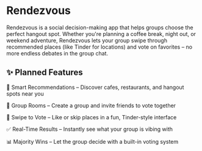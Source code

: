 # Rendezvous

Rendezvous is a social decision-making app that helps groups choose the
perfect hangout spot. Whether you're planning a coffee break, night out,
or weekend adventure, Rendezvous lets your group swipe through recommended
places (like Tinder for locations) and vote on favorites – no more endless
debates in the group chat.

## ✨ Planned Features


📍 Smart Recommendations – Discover cafes, restaurants, and hangout spots near you

🤝 Group Rooms – Create a group and invite friends to vote together

🔄 Swipe to Vote – Like or skip places in a fun, Tinder-style interface

✅ Real-Time Results – Instantly see what your group is vibing with

📊 Majority Wins – Let the group decide with a built-in voting system